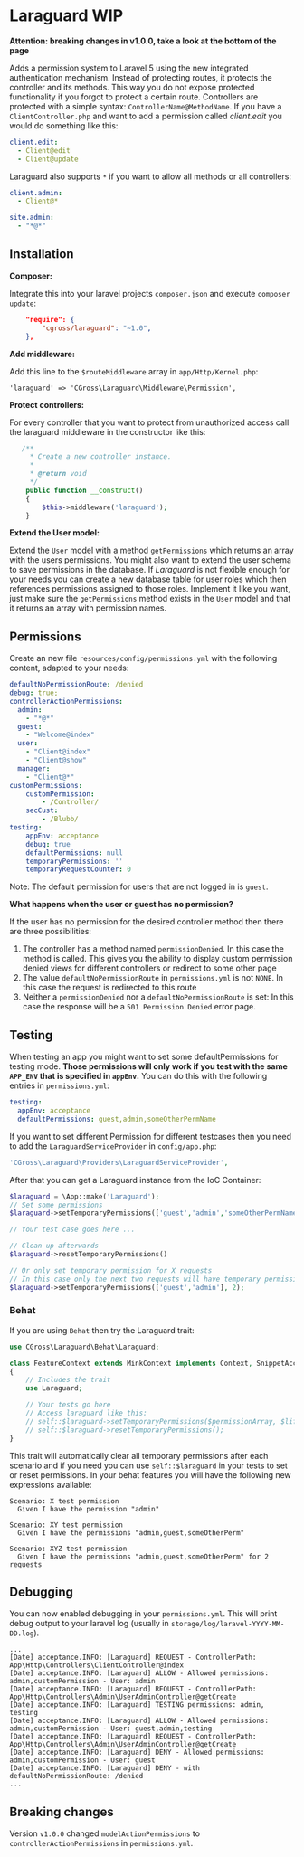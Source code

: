# Laraguard WIP

**Attention: breaking changes in v1.0.0, take a look at the bottom of the page**

Adds a permission system to Laravel 5 using the new integrated authentication mechanism. Instead of protecting routes, it protects the controller and its methods. This way you do not expose protected functionality if you forgot to protect a certain route. Controllers are protected with a simple syntax: `ControllerName@MethodName`. If you have a `ClientController.php` and want to add a permission called *client.edit* you would do something like this:
```Yaml
client.edit:
  - Client@edit
  - Client@update
```


Laraguard also supports `*` if you want to allow all methods or all controllers:

```Yaml
client.admin:
  - Client@*

site.admin:
  - "*@*"
```

## Installation

**Composer:**

Integrate this into your laravel projects `composer.json` and execute `composer update`:

```Json
    "require": {
        "cgross/laraguard": "~1.0",
    },
```

**Add middleware:**

Add this line to the `$routeMiddleware` array in `app/Http/Kernel.php`:
```
'laraguard' => 'CGross\Laraguard\Middleware\Permission',
```

**Protect controllers:**

For every controller that you want to protect from unauthorized access call the laraguard middleware in the constructor like this:
```Php
   /**
     * Create a new controller instance.
     *
     * @return void
     */
    public function __construct()
    {
        $this->middleware('laraguard');
    }
```


**Extend the User model:**

Extend the `User` model with a method `getPermissions` which returns an array with the users permissions. You might also want to extend the user schema to save permissions in the database. If *Laraguard* is not flexible enough for your needs you can create a new database table for user roles which then references permissions assigned to those roles. Implement it like you want, just make sure the `getPermissions` method exists in the `User` model and that it returns an array with permission names.


## Permissions

Create an new file `resources/config/permissions.yml` with the following content, adapted to your needs:

```Yaml
defaultNoPermissionRoute: /denied
debug: true;
controllerActionPermissions:
  admin:
    - "*@*"
  guest:
    - "Welcome@index"
  user:
    - "Client@index"
    - "Client@show"
  manager:
    - "Client@*"
customPermissions:
    customPermission:
        - /Controller/
    secCust:
        - /Blubb/
testing:
    appEnv: acceptance
    debug: true
    defaultPermissions: null
    temporaryPermissions: ''
    temporaryRequestCounter: 0

```

Note: The default permission for users that are not logged in is `guest`.

**What happens when the user or guest has no permission?**

If the user has no permission for the desired controller method then there are three possibilities:

1. The controller has a method named `permissionDenied`. In this case the method is called. This gives you the ability to display custom permission denied views for different controllers or redirect to some other page
2. The value `defaultNoPermissionRoute` in `permissions.yml` is not `NONE`. In this case the request is redirected to this route
3. Neither a `permissionDenied` nor a `defaultNoPermissionRoute` is set: In this case the response will be a `501 Permission Denied` error page.


## Testing

When testing an app you might want to set some defaultPermissions for testing mode. **Those permissions will only work if you test with the same `APP_ENV` that is specified in `appEnv`.** You can do this with the following entries in `permissions.yml`:

```Yaml
testing:
  appEnv: acceptance
  defaultPermissions: guest,admin,someOtherPermName
```

If you want to set different Permission for different testcases then you need to add the `LaraguardServiceProvider` in `config/app.php`:

```Php
'CGross\Laraguard\Providers\LaraguardServiceProvider',
```

After that you can get a Laraguard instance from the IoC Container:

```Php
$laraguard = \App::make('Laraguard');
// Set some permissions
$laraguard->setTemporaryPermissions(['guest','admin','someOtherPermName']);

// Your test case goes here ...

// Clean up afterwards
$laraguard->resetTemporaryPermissions()

// Or only set temporary permission for X requests
// In this case only the next two requests will have temporary permissions
$laraguard->setTemporaryPermissions(['guest','admin'], 2);
```


### Behat
If you are using `Behat` then try the Laraguard trait:

```Php
use CGross\Laraguard\Behat\Laraguard;

class FeatureContext extends MinkContext implements Context, SnippetAcceptingContext
{
    // Includes the trait
    use Laraguard;

    // Your tests go here
    // Access laraguard like this:
    // self::$laraguard->setTemporaryPermissions($permissionArray, $lifetime);
    // self::$laraguard->resetTemporaryPermissions();
}
```

This trait will automatically clear all temporary permissions after each scenario and if you need you can use `self::$laraguard` in your tests to set or reset permissions. In your behat features you will have the following new expressions available:

```
Scenario: X test permission
  Given I have the permission "admin"

Scenario: XY test permission
  Given I have the permissions "admin,guest,someOtherPerm"

Scenario: XYZ test permission
  Given I have the permissions "admin,guest,someOtherPerm" for 2 requests
```

## Debugging

You can now enabled debugging in your `permissions.yml`. This will print debug output to your laravel log (usually in `storage/log/laravel-YYYY-MM-DD.log`).

```
...
[Date] acceptance.INFO: [Laraguard] REQUEST - ControllerPath: App\Http\Controllers\ClientController@index
[Date] acceptance.INFO: [Laraguard] ALLOW - Allowed permissions: admin,customPermission - User: admin
[Date] acceptance.INFO: [Laraguard] REQUEST - ControllerPath: App\Http\Controllers\Admin\UserAdminController@getCreate
[Date] acceptance.INFO: [Laraguard] TESTING permissions: admin, testing
[Date] acceptance.INFO: [Laraguard] ALLOW - Allowed permissions: admin,customPermission - User: guest,admin,testing
[Date] acceptance.INFO: [Laraguard] REQUEST - ControllerPath: App\Http\Controllers\Admin\UserAdminController@getCreate
[Date] acceptance.INFO: [Laraguard] DENY - Allowed permissions: admin,customPermission - User: guest
[Date] acceptance.INFO: [Laraguard] DENY - with defaultNoPermissionRoute: /denied
...
```

## Breaking changes

Version `v1.0.0` changed `modelActionPermissions` to `controllerActionPermissions` in `permissions.yml`.
